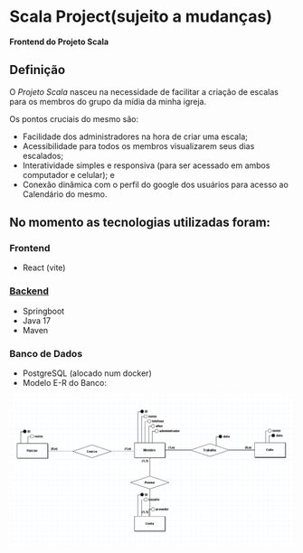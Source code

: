 # Scala Project(sujeito a mudanças)

**Frontend do Projeto Scala**

## Definição

O _Projeto Scala_ nasceu na necessidade de facilitar a criação de escalas para os membros do grupo da mídia da minha igreja.

Os pontos cruciais do mesmo são: <br>

-   Facilidade dos administradores na hora de criar uma escala;
-   Acessibilidade para todos os membros visualizarem seus dias escalados;
-   Interatividade simples e responsiva (para ser acessado em ambos computador e celular); e
-   Conexão dinâmica com o perfil do google dos usuários para acesso ao Calendário do mesmo.

## No momento as tecnologias utilizadas foram:

### Frontend

-   React (vite)

### [Backend](https://github.com/gomesgr/scalaproject)

-   Springboot
-   Java 17
-   Maven

### Banco de Dados

-   PostgreSQL (alocado num docker)
-   Modelo E-R do Banco:

![Modelo Entidade Relacionamento](banco.png)
